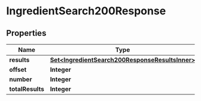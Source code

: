 

# IngredientSearch200Response



## Properties

| Name | Type | Description | Notes |
|------------ | ------------- | ------------- | -------------|
|**results** | [**Set&lt;IngredientSearch200ResponseResultsInner&gt;**](IngredientSearch200ResponseResultsInner.md) |  |  |
|**offset** | **Integer** |  |  |
|**number** | **Integer** |  |  |
|**totalResults** | **Integer** |  |  |



